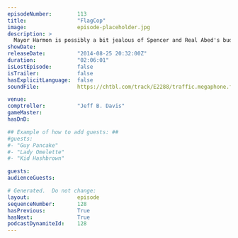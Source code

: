 ```yaml
---
episodeNumber:        113
title:                "FlagCop"
image:                episode-placeholder.jpg
description: >
  Mayor Harmon is possibly a bit jealous of Spencer and Real Abed's budding friendship, and later we welcome Demorge Brown to the mix which spawns a TV pilot pitch, "FlagCop".
showDate:             
releaseDate:          "2014-08-25 20:32:00Z"
duration:             "02:06:01"
isLostEpisode:        false
isTrailer:            false
hasExplicitLanguage:  false
soundFile:            https://chtbl.com/track/E2288/traffic.megaphone.fm/STA1653306381.mp3?updated=1556750498

venue:                
comptroller:          "Jeff B. Davis"
gameMaster:           
hasDnD:               

## Example of how to add guests: ##
#guests:
#- "Guy Pancake"
#- "Lady Omelette"
#- "Kid Hashbrown"

guests:
audienceGuests:

# Generated.  Do not change:
layout:               episode
sequenceNumber:       128
hasPrevious:          True
hasNext:              True
podcastDynamiteId:    128
---
```


<!-- The episode description will be rendered here -->
<!-- Add your content below here -->

